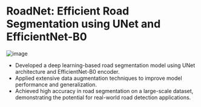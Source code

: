 # RoadNet: Efficient Road Segmentation using UNet and EfficientNet-B0
![image](https://github.com/phanee16/RoadNet/assets/47351536/14fe5968-17f9-4188-accb-37fb17e957ae)
- Developed a deep learning-based road segmentation model using UNet architecture and EfficientNet-B0 encoder.
- Applied extensive data augmentation techniques to improve model performance and generalization.
- Achieved high accuracy in road segmentation on a large-scale dataset, demonstrating the potential for real-world road detection applications.
